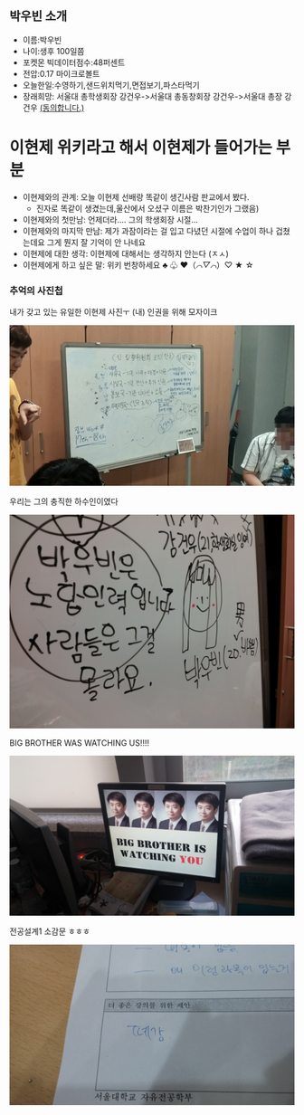 ## 박우빈 소개

- 이름:박우빈
- 나이:생후 100일쯤
- 포켓몬  빅데이터점수:48퍼센트
- 전압:0.17 마이크로볼트
- 오늘한일:수영하기,샌드위치먹기,면접보기,파스타먹기
- 장래희망: 서울대 총학생회장 강건우->서울대 총동창회장 강건우->서울대 총장 강건우 [(동의합니다.)](https://www1.president.go.kr/petitions?order=best)

# 이현제 위키라고 해서 이현제가 들어가는 부분

- 이현제와의 관계: 오늘 이현제 선배랑 똑같이 생긴사람 판교에서 봤다.
  - 진자로 똑같이 생겼는데,울산에서 오셨구 이름은 박찬기인가 그랬음)
- 이현제와의 첫만남: 언제더라.... 그의 학생회장 시절...
- 이현제와의 마지막 만남: 제가 과잠이라는 걸 입고 다녔던 시절에 수업이 하나 겁쳤는데요 그게 뭔지 잘 기억이 안 나네요
- 이현제에 대한 생각: 이현제에 대해서는 생각하지 안는다 (ㅈㅅ) 
- 이현제에게 하고 싶은 말: 위키 번창하세요 ♣ ♧ ♥（*⌒▽⌒*）♡ ★ ☆

### 추억의 사진첩

내가 갖고 있는 유일한 이현제 사진ㅜ (내) 인권을 위해 모자이크

![](../Images/2014_07_11_20_05_12.jpg)

우리는 그의 충직한 하수인이였다

![](../Images/20140529_000542.jpg)

BIG BROTHER WAS WATCHING US!!!!

![](../Images/20140904_183933.jpg)

전공설계1 소감문 ㅎㅎㅎ

![](./Images/20140611_170054.jpg)
